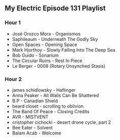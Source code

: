 ## My Electric Episode 131 Playlist

### Hour 1
* José Orozco Mora - Organismos
* Saphileaum - Underneath The Godly Sky
* Open Spaces - Opening Space
* Mark Hjorthoy - Slowly Falling Into The Deep Sea
* Bob Guido - Sonarium
* The Circular Ruins - Rest In Piece
* Le Berger - 0008 (Rotary Unsynched Stasis)

### Hour 2
* james schidlowsky - Haflinger
* Anna Peaker - All Walls Can Be Shattered
* B.P - Canadian Shield
* beard closet - scrolling to oblivion
* The Band Of Peace - Closing Credits
* AVR - MISTVENT
* cristopher cichocki - desert drone cycle, part 2
* Bee Eater - Solvent
* Balam Acab - Welcome
